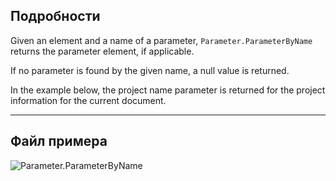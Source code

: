 ## Подробности
Given an element and a name of a parameter, `Parameter.ParameterByName` returns the parameter element, if applicable.

If no parameter is found by the given name, a null value is returned.

In the example below, the project name parameter is returned for the project information for the current document.

___
## Файл примера

![Parameter.ParameterByName](./Revit.Elements.Parameter.ParameterByName_img.jpg)
